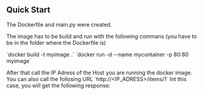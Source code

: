 ## Quick Start

The Dockerfile and main.py were created.

The image has to be build and run with the following commans (you have to be in the folder where the Dockerfile is)

´docker build -t myimage .´
´docker run -d --name mycontainer -p 80:80 myimage´

After that call the IP Adress of the Host you are running the docker image. You can also call the follosing URL
´http://<IP_ADRESS>/items/1´
Int this case, you will get the following response:
```{"item_id":1,"q":null}